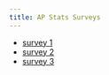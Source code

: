 ```yaml
---
title: AP Stats Surveys
---
```


* [survey 1](https://docs.google.com/forms/d/e/1FAIpQLScfWVgMtS6PVtqGCg1bGdsLCXUMkQEe_o5WrCBIwVJsyxITfw/viewform)
* [survey 2](https://forms.gle/9TMfMAcrtWxxstVr5)
* [survey 3](https://forms.gle/eafo2xhmVYsKEkVh9)